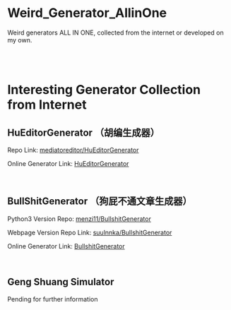 # Weird_Generator_AllinOne
Weird generators ALL IN ONE, collected from the internet or developed on my own. 

<br>

<br>

# Interesting Generator Collection from Internet

## HuEditorGenerator （胡编生成器）

Repo Link: [mediatoreditor/HuEditorGenerator](https://github.com/mediatoreditor/HuEditorGenerator)

Online Generator Link: [HuEditorGenerator](https://mediatoreditor.github.io/hugenerator/index.html)

<br>

## BullShitGenerator （狗屁不通文章生成器）

Python3 Version Repo: [menzi11/BullshitGenerator](https://github.com/menzi11/BullshitGenerator)

Webpage Version Repo Link: [suulnnka/BullshitGenerator](https://github.com/suulnnka/BullshitGenerator)

Online Generator Link: [BullshitGenerator](https://suulnnka.github.io/BullshitGenerator/index.html)

<br>

## Geng Shuang Simulator

Pending for further information

